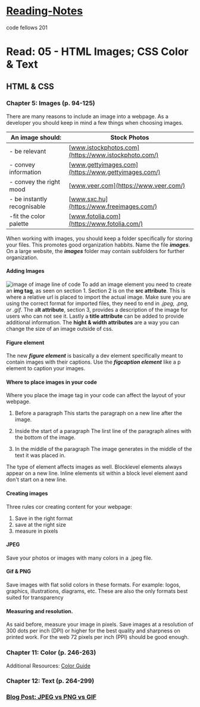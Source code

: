 # [Reading-Notes](https://alsosteve.github.io/reading-notes/)
code fellows 201

# Read: 05 - HTML Images; CSS Color & Text

## HTML & CSS

### Chapter 5: Images (p. 94-125)
There are many reasons to include an image into a webpage. As a developer you should keep in mind a few things when choosing images. 

| **An image should:** | **Stock Photos** |
| --- | --- |
| - be relevant | [www.istockphotos.com](https://www.istockphoto.com/) |
| - convey information | [www.gettyimages.com](https://www.gettyimages.com/) |
| - convey the right mood | [www.veer.com](https://www.veer.com/) |
| - be instantly recognisable | [www.sxc.hu](https://www.freeimages.com/) |
| -fit the color palette | [www.fotolia.com](https://www.fotolia.com/) |

When working with images, you should keep a folder specifically for storing your files. This promotes good organization habbits. Name the file **_images_**. On a large website, the **_images_** folder may contain subfolders for further organization. 

#### Adding Images
![image of image line of code](https://cdo-curriculum.s3.amazonaws.com/media/uploads/img_tag.png)
To add an image element you need to create an **img tag**, as seen on section 1. Section 2 is on the **src attribute**. This is where a relative url is placed to import the actual image. Make sure you are using the correct format for imported files, they need to end in _.jpeg, .png, or .gif_. The a**lt attribute**, section 3, provides a description of the image for users who can not see it. Lastly a **title attribute** can be added to provide additional information. The **hight & width attributes** are a way you can change the size of an image outside of css.

#### Figure element
The new **_figure element_** is basically a dev element specifically meant to contain images with their captions. Use the **_figcaption element_** like a p element to caption your images.

#### Where to place images in your code
Where you place the image tag in your code can affect the layout of your webpage.
1. Before a paragraph
This starts the paragraph on a new line after the image.

2. Inside the start of a paragraph
The lirst line of the paragraph alines with the bottom of the image.

3. In the middle of the paragraph
The image generates in the middle of the text it was placed in.

The type of element affects images as well.
Blocklevel elements always appear on a new line.
Inline elements sit within a block level element aand don't start on a new line.

#### Creating images
Three rules cor creating content for your webpage:

1. Save in the right format
2. save at the right size
3. measure in pixels

#### JPEG
Save your photos or images with many colors in a .jpeg file.

#### Gif & PNG
Save images with flat solid colors in these formats. For example: logos, graphics, illustrations, diagrams, etc. These are also the only formats best suited for transparency

#### Measuring and resolution.
As said before, measure your image in pixels. Save images at a resolution of 300 dots per inch (DPI) or higher for the best quality and sharpness on printed work. For the web 72 pixels per inch (PPI) should be good enough.


### Chapter 11: Color (p. 246-263)

Additional Resources:
[Color Guide](https://www.smashingmagazine.com/2016/04/web-developer-guide-color/)

### Chapter 12: Text (p. 264-299)

### [Blog Post: JPEG vs PNG vs GIF](https://blog.imagekit.io/jpeg-vs-png-vs-gif-which-image-format-to-use-and-when-c8913ae3e01d)